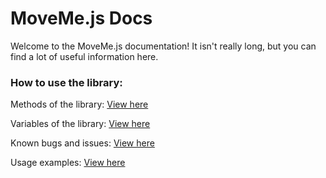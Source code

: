# MoveMe.js Docs

Welcome to the MoveMe.js documentation! It isn't really long, but you can find a lot of useful information here.


### How to use the library:

Methods of the library: [View here](METHODS.md)

Variables of the library: [View here](VARIABLES.md)

Known bugs and issues: [View here](BUGS.md)

Usage examples: [View here](EXAMPLES.md)
